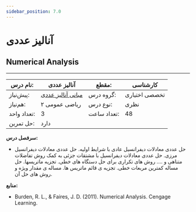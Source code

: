 ```yaml
---
sidebar_position: 7.0
---
```

# آنالیز عددی
## Numerical Analysis
_______________________________________________________________________________
| نام درس:    | آنالیز عددی                                                           | مقطع:       | کارشناسی      |
| ----------- | --------------------------------------------------------------------- | ----------- | ------------- |
| پیش‌نیاز:   | [مبانی آنالیز عددی](../mandatory/Foundation-of-Numerical-Analysis.md) | گروه درس:   | تخصصی اختیاری |
| هم‌نیاز:    | ریاضی عمومی ۲                                                         | نوع درس:    | نظری          |
| تعداد واحد: | 3                                                                     | تعداد ساعت: | 48            |
| حل تمرین:   |  دارد                                                                 |             |               |

**سرفصل درس:**


- حل عددی معادلات دیفرانسیل عادی با شرایط اولیه. حل عددی معادلات دیفرانسیل مرزی. حل عددی معادلات دیفرانسیل با مشتقات جزئی به کمک روش تفاضلات متناهی و …. روش های تکراری برای حل دستگاه های خطی. تجزیه ماتریسها. حل مساله کمترین مربعات خطی. تجزیه ی قائم ماتریس ها. مساله ی مقدار ویژه و روش های حل آن.


**منابع:**

- Burden, R. L., & Faires, J. D. (2011). Numerical Analysis. Cengage Learning.
